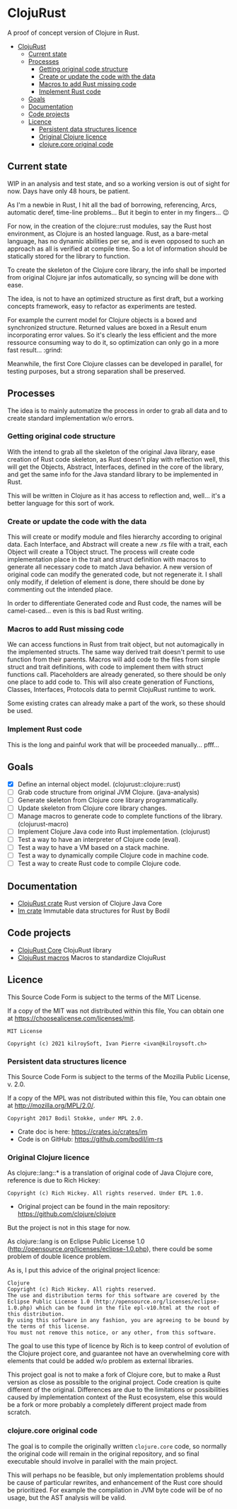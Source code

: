 # ClojuRust
A proof of concept version of Clojure in Rust.

<!-- TOC -->

- [ClojuRust](#clojurust)
    - [Current state](#current-state)
    - [Processes](#processes)
        - [Getting original code structure](#getting-original-code-structure)
        - [Create or update the code with the data](#create-or-update-the-code-with-the-data)
        - [Macros to add Rust missing code](#macros-to-add-rust-missing-code)
        - [Implement Rust code](#implement-rust-code)
    - [Goals](#goals)
    - [Documentation](#documentation)
    - [Code projects](#code-projects)
    - [Licence](#licence)
        - [Persistent data structures licence](#persistent-data-structures-licence)
        - [Original Clojure licence](#original-clojure-licence)
        - [clojure.core original code](#clojurecore-original-code)

<!-- /TOC -->

## Current state
WIP in an analysis and test state, and so a working version is out of sight for now. Days have only 48 hours, be patient.

As I'm a newbie in Rust, I hit all the bad of borrowing, referencing, Arcs, automatic deref, time-line problems... But it begin to enter in my fingers... :wink:

For now, in the creation of the clojure::rust modules, say the Rust host environment, as Clojure is an hosted language. Rust, as a bare-metal language, has no dynamic abilities per se, and is even opposed to such an approach as all is verified at compile time. So a lot of information should be statically stored for the library to function.

To create the skeleton of the Clojure core library, the info shall be imported from original Clojure jar infos automatically, so syncing will be done with ease.

The idea, is not to have an optimized structure as first draft, but a working concepts framework, easy to refactor as experiments are tested.

For example the current model for Clojure objects is a boxed and synchronized structure. Returned values are boxed in a Result enum incorporating error values. So it's clearly the less efficient and the more ressource consuming way to do it, so optimization can only go in a more fast result... :grind:

Meanwhile, the first Core Clojure classes can be developed in parallel, for testing purposes, but a strong separation shall be preserved.

## Processes
The idea is to mainly automatize the process in order to grab all data and to create standard implementation w/o errors.

### Getting original code structure
With the intend to grab all the skeleton of the original Java library, ease creation of Rust code skeleton, as Rust doesn't play with reflection well, this will get the Objects, Abstract, Interfaces, defined in the core of the library, and get the same info for the Java standard library to be implemented in Rust.

This will be written in Clojure as it has access to reflection and, well... it's a better language for this sort of work.

### Create or update the code with the data
This will create or modify module and files hierarchy according to original data. Each Interface, and Abstract will create a new .rs file with a trait, each Object will create a TObject struct. The process will create code implementation place in the trait and struct definition with macros to generate all necessary code to match Java behavior. A new version of original code can modify the generated code, but not regenerate it. I shall only modify, if deletion of element is done, there should be done by commenting out the intended place.

In order to differentiate Generated code and Rust code, the names will be camel-cased... even is this is bad Rust writing. 

### Macros to add Rust missing code
We can access functions in Rust from trait object, but not automagically in the implemented structs. The same way derived trait doesn't permit to use function from their parents. Macros will add code to the files from simple struct and trait definitions, with code to implement them with struct functions call. Placeholders are already generated, so there should be only one place to add code to. This will also create generation of Functions, Classes, Interfaces, Protocols data to permit ClojuRust runtime to work.

Some existing crates can already make a part of the work, so these should be used.

### Implement Rust code
This is the long and painful work that will be proceeded manually... pfff...

## Goals
* [X] Define an internal object model. (clojurust::clojure::rust)
* [ ] Grab code structure from original JVM Clojure. (java-analysis) 
* [ ] Generate skeleton from Clojure core library programmatically.
* [ ] Update skeleton from Clojure core library changes.
* [ ] Manage macros to generate code to complete functions of the library. (clojurust-macro)
* [ ] Implement Clojure Java code into Rust implementation. (clojurust)
* [ ] Test a way to have an interpreter of Clojure code (eval).
* [ ] Test a way to have a VM based on a stack machine.
* [ ] Test a way to dynamically compile Clojure code in machine code.
* [ ] Test a way to create Rust code to compile Clojure code.

## Documentation
* [ClojuRust crate](https://clojurust.github.io/clojurust.doc/clojurust/) Rust version of Clojure Java Core
* [Im crate](https://clojurust.github.io/clojurust.doc/im/) Immutable data structures for Rust by Bodil

## Code projects
* [ClojuRust Core](https://github.com/clojurust/clojurust) ClojuRust library
* [ClojuRust macros](https://github.com/clojurust/clojurust-macros) Macros to standardize ClojuRust


## Licence
This Source Code Form is subject to the terms of the MIT License. 

If a copy of the MIT was not distributed within this file, You can obtain one at https://choosealicense.com/licenses/mit.

    MIT License

    Copyright (c) 2021 kilroySoft, Ivan Pierre <ivan@kilroysoft.ch>

### Persistent data structures licence
This Source Code Form is subject to the terms of the Mozilla Public License, v. 2.0. 

If a copy of the MPL was not distributed within this file, You can obtain one at http://mozilla.org/MPL/2.0/.

    Copyright 2017 Bodil Stokke, under MPL 2.0.

* Crate doc is here: https://crates.io/crates/im
* Code is on GitHub: https://github.com/bodil/im-rs

### Original Clojure licence
As clojure::lang::* is a translation of original code of Java Clojure core, reference is due to Rich Hickey:

    Copyright (c) Rich Hickey. All rights reserved. Under EPL 1.0.

* Original project can be found in the main repository: https://github.com/clojure/clojure

But the project is not in this stage for now.

As clojure::lang is on Eclipse Public License 1.0 (http://opensource.org/licenses/eclipse-1.0.php), there could be some problem of double licence problem.

As is, I put this advice of the original project licence:

    Clojure
    Copyright (c) Rich Hickey. All rights reserved.
    The use and distribution terms for this software are covered by the Eclipse Public License 1.0 (http://opensource.org/licenses/eclipse-1.0.php) which can be found in the file epl-v10.html at the root of this distribution.
    By using this software in any fashion, you are agreeing to be bound by the terms of this license.
    You must not remove this notice, or any other, from this software.

The goal to use this type of licence by Rich is to keep control of evolution of the Clojure project core, and guarantee not have an overwhelming core with elements that could be added w/o problem as external libraries.

This project goal is not to make a fork of Clojure core, but to make a Rust version as close as possible to the original project. Code creation is quite different of the original. Differences are due to the limitations or possibilities caused by implementation context of the Rust ecosystem, else this would be a fork or more probably a completely different project made from scratch.

### clojure.core original code
The goal is to compile the originally written `clojure.core` code, so normally the original code will remain in the original repository, and so final executable should involve in parallel with the main project.

This will perhaps no be feasible, but only implementation problems should be cause of particular rewrites, and enhancement of the Rust core should be prioritized. For example the compilation in JVM byte code will be of no usage, but the AST analysis will be valid.
